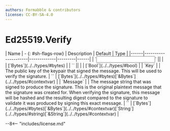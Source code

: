 ```yaml
---
authors: Formabble & contributors
license: CC-BY-SA-4.0
---
```



# Ed25519.Verify

<div class="sh-parameters" markdown="1">
| Name | - {: #sh-flags-row} | Description | Default | Type |
|------|---------------------|-------------|---------|------|
| `<input>` || | | [`Bytes`](../../types/#bytes) |
| `<output>` || | | [`Bool`](../../types/#bool) |
| `Key` |  | The public key of the keypair that signed the message. This will be used to verify the signature. | `` | [`Bytes`](../../types/#bytes)[`&Bytes`](../../types/#contextvar) |
| `Message` |  | The message string that was signed to produce the signature. This is the original plaintext message that the signature was created for. When verifying the signature, this message will be hashed and the resulting digest compared to the signature to validate it was produced by signing this exact message. | `` | [`Bytes`](../../types/#bytes)[`&Bytes`](../../types/#contextvar)[`String`](../../types/#string)[`&String`](../../types/#contextvar) |

</div>



--8<-- "includes/license.md"

